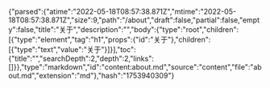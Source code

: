 {"parsed":{"atime":"2022-05-18T08:57:38.871Z","mtime":"2022-05-18T08:57:38.871Z","size":9,"path":"/about","draft":false,"partial":false,"empty":false,"title":"关于","description":"","body":{"type":"root","children":[{"type":"element","tag":"h1","props":{"id":"关于"},"children":[{"type":"text","value":"关于"}]}],"toc":{"title":"","searchDepth":2,"depth":2,"links":[]}},"type":"markdown","id":"content:about.md","source":"content","file":"about.md","extension":"md"},"hash":"1753940309"}